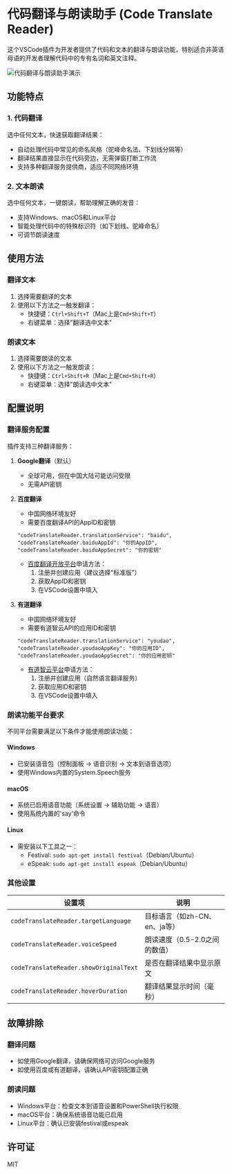 # 代码翻译与朗读助手 (Code Translate Reader)

这个VSCode插件为开发者提供了代码和文本的翻译与朗读功能，特别适合非英语母语的开发者理解代码中的专有名词和英文注释。

![代码翻译与朗读助手演示](https://raw.githubusercontent.com/your-username/code-translate-reader/main/image.png)

## 功能特点

### 1. 代码翻译
选中任何文本，快速获取翻译结果：
- 自动处理代码中常见的命名风格（驼峰命名法、下划线分隔等）
- 翻译结果直接显示在代码旁边，无需弹窗打断工作流
- 支持多种翻译服务提供商，适应不同网络环境

### 2. 文本朗读
选中任何文本，一键朗读，帮助理解正确的发音：
- 支持Windows、macOS和Linux平台
- 智能处理代码中的特殊标识符（如下划线、驼峰命名）
- 可调节朗读速度

## 使用方法

### 翻译文本
1. 选择需要翻译的文本
2. 使用以下方法之一触发翻译：
   - 快捷键：`Ctrl+Shift+T`（Mac上是`Cmd+Shift+T`）
   - 右键菜单：选择"翻译选中文本"

### 朗读文本
1. 选择需要朗读的文本
2. 使用以下方法之一触发朗读：
   - 快捷键：`Ctrl+Shift+R`（Mac上是`Cmd+Shift+R`）
   - 右键菜单：选择"朗读选中文本"

## 配置说明

### 翻译服务配置

插件支持三种翻译服务：

1. **Google翻译**（默认）
   - 全球可用，但在中国大陆可能访问受限
   - 无需API密钥

2. **百度翻译**
   - 中国网络环境友好
   - 需要百度翻译API的AppID和密钥
   ```
   "codeTranslateReader.translationService": "baidu",
   "codeTranslateReader.baiduAppId": "你的AppID",
   "codeTranslateReader.baiduAppSecret": "你的密钥"
   ```
   - [百度翻译开放平台](http://api.fanyi.baidu.com/)申请方法：
     1. 注册并创建应用（建议选择"标准版"）
     2. 获取AppID和密钥
     3. 在VSCode设置中填入

3. **有道翻译**
   - 中国网络环境友好
   - 需要有道智云API的应用ID和密钥
   ```
   "codeTranslateReader.translationService": "youdao",
   "codeTranslateReader.youdaoAppKey": "你的应用ID",
   "codeTranslateReader.youdaoAppSecret": "你的应用密钥"
   ```
   - [有道智云平台](https://ai.youdao.com/)申请方法：
     1. 注册并创建应用（自然语言翻译服务）
     2. 获取应用ID和密钥
     3. 在VSCode设置中填入

### 朗读功能平台要求

不同平台需要满足以下条件才能使用朗读功能：

#### Windows
- 已安装语音包（控制面板 → 语音识别 → 文本到语音选项）
- 使用Windows内置的System.Speech服务

#### macOS
- 系统已启用语音功能（系统设置 → 辅助功能 → 语音）
- 使用系统内置的'say'命令

#### Linux
- 需安装以下工具之一：
  - Festival: `sudo apt-get install festival`（Debian/Ubuntu）
  - eSpeak: `sudo apt-get install espeak`（Debian/Ubuntu）

### 其他设置

| 设置项 | 说明 |
|-------|------|
| `codeTranslateReader.targetLanguage` | 目标语言（如zh-CN、en、ja等） |
| `codeTranslateReader.voiceSpeed` | 朗读速度（0.5-2.0之间的数值） |
| `codeTranslateReader.showOriginalText` | 是否在翻译结果中显示原文 |
| `codeTranslateReader.hoverDuration` | 翻译结果显示时间（毫秒） |

## 故障排除

### 翻译问题
- 如使用Google翻译，请确保网络可访问Google服务
- 如使用百度或有道翻译，请确认API密钥配置正确

### 朗读问题
- Windows平台：检查文本到语音设置和PowerShell执行权限
- macOS平台：确保系统语音功能已启用
- Linux平台：确认已安装festival或espeak

## 许可证

MIT

